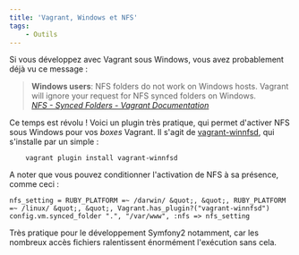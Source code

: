 ```yaml
---
title: 'Vagrant, Windows et NFS'
tags:
    - Outils
---
```


Si vous développez avec Vagrant sous Windows, vous avez probablement déjà vu ce
message :

> **Windows users**: NFS folders do not work on Windows hosts. Vagrant will
> ignore your request for NFS synced folders on Windows.  
>  <cite>[NFS - Synced Folders - Vagrant Documentation](https://docs.vagrantup.com/v2/synced-folders/nfs.html 'NFS - Synced Folders - Vagrant Documentation')</cite>

Ce temps est révolu ! Voici un plugin très pratique, qui permet d'activer NFS
sous Windows pour vos _boxes_ Vagrant. Il s'agit de
[vagrant-winnfsd](https://github.com/GM-Alex/vagrant-winnfsd 'Dépôt GitHub du plugin vagrant-winnfsd'),
qui s'installe par un simple :

```
    vagrant plugin install vagrant-winnfsd
```

A noter que vous pouvez conditionner l'activation de NFS à sa présence, comme
ceci :

```
nfs_setting = RUBY_PLATFORM =~ /darwin/ &quot;, &quot;, RUBY_PLATFORM =~ /linux/ &quot;, &quot;, Vagrant.has_plugin?("vagrant-winnfsd")
config.vm.synced_folder ".", "/var/www", :nfs => nfs_setting
```

Très pratique pour le développement Symfony2 notamment, car les nombreux accès
fichiers ralentissent énormément l'exécution sans cela.
